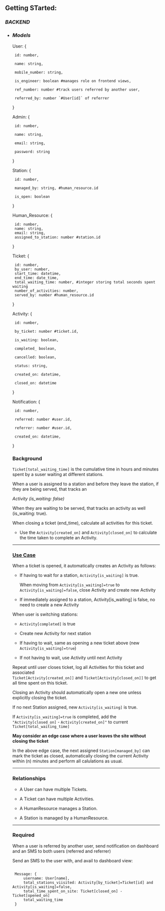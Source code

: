 ## Getting STarted:

### _BACKEND_

 - ### _Models_
 
 
 	
 	User: {
 	
 		id: number,
 		
 		name: string,
 		
 		mobile_number: string,
 		
 		is_engineer: boolean #manages role on frontend views,
 		
 		ref_number: number #track users referred by another user,
 		
 		referred_by: number `#User[id]` of referrer
 		
	}
	
	
	Admin: {
	
		id: number,
		
		name: string,
		
		email: string,
		
		password: string
		
	}
	
	
	Station: {
	
		id: number,
		
		managed_by: string, #human_resource.id
		
		is_open: boolean
		
	}
	
	
	Human_Resource: {
	
		id: number,
		name: string,
		email: string,
		assigned_to_station: number #station.id
	}
	
	
	Ticket: {
	
		id: number,
		by_user: number,
		start_time: datetime,
		end_time: date_time,
		total_waiting_time: number, #integer storing total seconds spent waiting
		number_of_activities: number,
		served_by: number #human_resource.id
	}
	
	
	Activity: {
	
		id: number,
		
		by_ticket: number #ticket.id,
		
		is_waiting: boolean,
		
		completed_ boolean,
		
		cancelled: boolean,
		
		status: string,
		
		created_on: datetime,
		
		closed_on: datetime		
	}
	
	
	Notification: {
	
		id: number,
		
		referred: number #user.id,
		
		referrer: number #user.id,
		
		created_on: datetime,	
	}
	
	
	### Background

	`Ticket[total_waiting_time]` is the cumulative time in hours and minutes spent by a suser waiting at different stations.
	
	When a user is assigned to a station and before they leave the station, if they are being served, that tracks an 
	
	*Activity (is_waiting: false)*
	
	When they are waiting to be served, that tracks an activity as well (is_waiting: true).
	
	When closing a ticket (end_time), calculate all activities for this ticket.
	
	 - Use the `Activity[created_on]` and `Activity[closed_on]` to calculate the time taken to complete an Activity.
	 
	 ---
	
	### <u>Use Case</u>
	
	When a ticket is opened, it automatically creates an Activity as follows:
	 - If having to wait for a station, `Activity[is_waiting]` is true.
	 
	 	When moving from `Activity[is_waiting]=true` to `Activity[is_waiting]=false`, close Activity and create new Activity
	 	
	 - If immediately assigned to a station, Activity[is_waiting] is false, no need to create a new Activity
	 
	When user is switching stations:
	
	 - `Activity[completed]` is true
	 
	 - Create new Activity for next station
	 
	 - If having to wait, same as opening a new ticket above (new `Activity[is_waiting]=true`)
	 
	 - If not having to wait, use Activity until next Activity
	 
	Repeat until user closes ticket, log all Activities for this ticket and associated<br>
	`Ticket[Activity[created_on]]` and `Ticket[Activity[closed_on]]` to get all time spent on this ticket.
	
	Closing an Activity should automatically open a new one unless explicitly closing the ticket.
	
	If no next Station assigned, new `Activity[is_waiting]` is true.
	
	If `Activity[is_waiting]=true` is completed, add the `"Activity[closed_on]` - `Activity[created_on]"` to current `Ticket[total_waiting_time]`
	
	**May consider an edge case where a user leaves the site without closing the ticket**
	
	In the above edge case, the next assigned `Station[managed_by]` can mark the ticket as closed, automatically closing the current Activity within (n) minutes and perform all calulations as usual.
	
	
	---
	
	### Relationships
	- A User can have multiple Tickets.
	
	- A Ticket can have multiple Activities.
	
	- A HumanResource manages a Station.
	
	- A Station is managed by a HumanResource.
	
	---
	
	### Required

	When a user is referred by another user, send notification on dashboard and an SMS to both users (referred and referrer)
	
	Send an SMS to the user with, and avail to dashboard view:
	
	<code>
	Message: {
		username: User[name],
		total_stations_viisited: Activity[by_ticket]=Ticket[id] and Activity[is_waiting]=false,
		total_time_spent_on_site: Ticket[closed_on] - Ticket[opened_on]
		total_waiting_time
	}
	</code>
	
